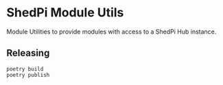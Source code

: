 # ShedPi Module Utils

Module Utilities to provide modules with access to a ShedPi Hub instance. 

## Releasing

```shell
poetry build
poetry publish
```